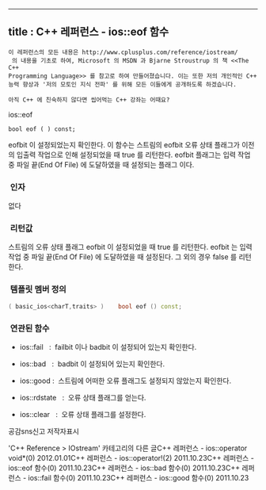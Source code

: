 ----------------
title : C++ 레퍼런스 - ios::eof 함수
--------------



```warning
이 레퍼런스의 모든 내용은 http://www.cplusplus.com/reference/iostream/
 의 내용을 기초로 하여, Microsoft 의 MSDN 과 Bjarne Stroustrup 의 책 <<The C++ 
Programming Language>> 를 참고로 하여 만들어졌습니다. 이는 또한 저의 개인적인 C++ 능력 향상과 '저의 모토인 지식 전파' 를 위해 모든 이들에게 공개하도록 하겠습니다.
```

```info
아직 C++ 에 친숙하지 않다면 씹어먹는 C++ 강좌는 어때요?
```

ios::eof﻿




```info
bool eof ( ) const;
```


eofbit 이 설정되었는지 확인한다.
이 함수는 스트림의 eofbit 오류 상태 플래그가 이전의 입출력 작업으로 인해 설정되었을 때 true 를 리턴한다. eofbit 플래그는 입력 작업 중 파일 끝(End Of File) 에 도달하였을 때 설정되는 플래그 이다. 



###  인자




없다



###  리턴값




스트림의 오류 상태 플래그 eofbit 이 설정되었을 때 true 를 리턴한다. eofbit 는 입력 작업 중 파일 끝(End Of File) 에 도달하였을 때 설정된다. 그 외의 경우 false 를 리턴한다.



###  템플릿 멤버 정의




```cpp
( basic_ios<charT,traits> )    bool eof () const;
```




###  연관된 함수







* ios::fail
  :  failbit 이나 badbit 이 설정되어 있는지 확인한다. 



* ios::bad
  :  badbit 이 설정되어 있는지 확인한다.  



* ios::good
 :  스트림에 어떠한 오류 플래그도 설정되지 않았는지 확인한다.

* ios::rdstate
  :  오류 상태 플래그를 얻는다. 

* ios::clear
  :  오류 상태 플래그를 설정한다.




공감sns신고
저작자표시

'C++ Reference > IOstream' 카테고리의 다른 글C++ 레퍼런스 - ios::operator void*(0)
2012.01.01C++ 레퍼런스 - ios::operator!(2)
2011.10.23C++ 레퍼런스 - ios::eof 함수(0)
2011.10.23C++ 레퍼런스 - ios::bad 함수(0)
2011.10.23C++ 레퍼런스 - ios::fail 함수(0)
2011.10.23C++ 레퍼런스 - ios::good 함수(0)
2011.10.23

